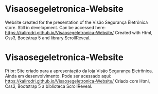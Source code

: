 # Visaosegeletronica-Website
Website created for the presentation of the Visão Segurança Eletrônica store. Still in development. Can be accessed here: https://kalirodri.github.io/Visaosegeletronica-Website/ Created with Html, Css3, Bootstrap 5 and library ScrollReveal.

# Visaosegeletronica-Website
Pt br: Site criado para a apresentação da loja Visão Segurança Eletrônica. Ainda em desenvolvimento. Pode ser acessado aqui: https://kalirodri.github.io/Visaosegeletronica-Website/ Criado com Html, Css3, Bootstrap 5 a biblioteca ScrollReveal.
